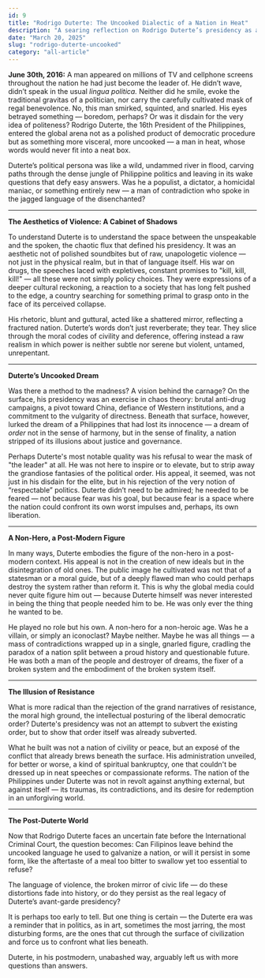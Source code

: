 ```yaml
---
id: 9
title: "Rodrigo Duterte: The Uncooked Dialectic of a Nation in Heat"
description: "A searing reflection on Rodrigo Duterte’s presidency as a raw, postmodern rupture in Filipino politics, exposing the nation’s contradictions through the aesthetics of violence and unapologetic power."
date: "March 20, 2025"
slug: "rodrigo-duterte-uncooked"
category: "all-article"
---
```


**June 30th, 2016:** A man appeared on millions of TV and cellphone screens throughout the nation he had just become the leader of. He didn’t wave, didn’t speak in the usual _lingua politica._ Neither did he smile, evoke the traditional gravitas of a politician, nor carry the carefully cultivated mask of regal benevolence. No, this man smirked, squinted, and snarled. His eyes betrayed something — boredom, perhaps? Or was it disdain for the very idea of politeness? Rodrigo Duterte, the 16th President of the Philippines, entered the global arena not as a polished product of democratic procedure but as something more visceral, more uncooked — a man in heat, whose words would never fit into a neat box.

Duterte’s political persona was like a wild, undammed river in flood, carving paths through the dense jungle of Philippine politics and leaving in its wake questions that defy easy answers. Was he a populist, a dictator, a homicidal maniac, or something entirely new — a man of contradiction who spoke in the jagged language of the disenchanted?

---

**The Aesthetics of Violence: A Cabinet of Shadows**

To understand Duterte is to understand the space between the unspeakable and the spoken, the chaotic flux that defined his presidency. It was an aesthetic not of polished soundbites but of raw, unapologetic violence — not just in the physical realm, but in that of language itself. His war on drugs, the speeches laced with expletives, constant promises to "kill, kill, kill!" — all these were not simply policy choices. They were expressions of a deeper cultural reckoning, a reaction to a society that has long felt pushed to the edge, a country searching for something primal to grasp onto in the face of its perceived collapse.

His rhetoric, blunt and guttural, acted like a shattered mirror, reflecting a fractured nation. Duterte’s words don’t just reverberate; they tear. They slice through the moral codes of civility and deference, offering instead a raw realism in which power is neither subtle nor serene but violent, untamed, unrepentant.

---

**Duterte’s Uncooked Dream**

Was there a method to the madness? A vision behind the carnage? On the surface, his presidency was an exercise in chaos theory: brutal anti-drug campaigns, a pivot toward China, defiance of Western institutions, and a commitment to the vulgarity of directness. Beneath that surface, however, lurked the dream of a Philippines that had lost its innocence — a dream of _order_ not in the sense of harmony, but in the sense of finality, a nation stripped of its illusions about justice and governance.

Perhaps Duterte's most notable quality was his refusal to wear the mask of "the leader" at all. He was not here to inspire or to elevate, but to strip away the grandiose fantasies of the political order. His appeal, it seemed, was not just in his disdain for the elite, but in his rejection of the very notion of “respectable” politics. Duterte didn’t need to be admired; he needed to be feared — not because fear was his goal, but because fear is a space where the nation could confront its own worst impulses and, perhaps, its own liberation.

---

**A Non-Hero, a Post-Modern Figure**

In many ways, Duterte embodies the figure of the non-hero in a post-modern context. His appeal is not in the creation of new ideals but in the disintegration of old ones. The public image he cultivated was not that of a statesman or a moral guide, but of a deeply flawed man who could perhaps destroy the system rather than reform it. This is why the global media could never quite figure him out — because Duterte himself was never interested in being the thing that people needed him to be. He was only ever the thing he wanted to be.

He played no role but his own. A non-hero for a non-heroic age. Was he a villain, or simply an iconoclast? Maybe neither. Maybe he was all things — a mass of contradictions wrapped up in a single, gnarled figure, cradling the paradox of a nation split between a proud history and questionable future. He was both a man of the people and destroyer of dreams, the fixer of a broken system and the embodiment of the broken system itself.

---

**The Illusion of Resistance**

What is more radical than the rejection of the grand narratives of resistance, the moral high ground, the intellectual posturing of the liberal democratic order? Duterte's presidency was not an attempt to subvert the existing order, but to show that order itself was already subverted.

What he built was not a nation of civility or peace, but an exposé of the conflict that already brews beneath the surface. His administration unveiled, for better or worse, a kind of spiritual bankruptcy, one that couldn't be dressed up in neat speeches or compassionate reforms. The nation of the Philippines under Duterte was not in revolt against anything external, but against itself — its traumas, its contradictions, and its desire for redemption in an unforgiving world.

---

**The Post-Duterte World**

Now that Rodrigo Duterte faces an uncertain fate before the International Criminal Court, the question becomes: Can Filipinos leave behind the uncooked language he used to galvanize a nation, or will it persist in some form, like the aftertaste of a meal too bitter to swallow yet too essential to refuse?

The language of violence, the broken mirror of civic life — do these distortions fade into history, or do they persist as the real legacy of Duterte’s avant-garde presidency?

It is perhaps too early to tell. But one thing is certain — the Duterte era was a reminder that in politics, as in art, sometimes the most jarring, the most disturbing forms, are the ones that cut through the surface of civilization and force us to confront what lies beneath.

Duterte, in his postmodern, unabashed way, arguably left us with more questions than answers.
